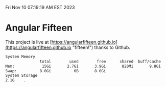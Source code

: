 Fri Nov 10 07:19:19 AM EST 2023

# Angular Fifteen


This project is live at [https://angularfifteen.github.io](https://angularfifteen.github.io "fifteen!") thanks to Github.

```bash
System Memory
               total        used        free      shared  buff/cache   available
Mem:            15Gi       2.7Gi       3.9Gi       820Mi       9.8Gi        12Gi
Swap:          8.0Gi          0B       8.0Gi
System Storage
2.1G	.
```
```bash
